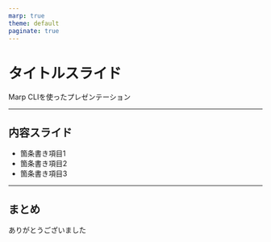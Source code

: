 ```yaml
---
marp: true
theme: default
paginate: true
---
```


# タイトルスライド

Marp CLIを使ったプレゼンテーション

---

## 内容スライド

- 箇条書き項目1
- 箇条書き項目2
- 箇条書き項目3

---

## まとめ

ありがとうございました 